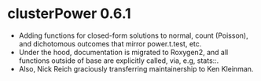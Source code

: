 # clusterPower 0.6.1

- Adding functions for closed-form solutions to normal, count (Poisson), and dichotomous outcomes that mirror power.t.test, etc.  
- Under the hood, documentation is migrated to Roxygen2, and all functions outside of base are explicitly called, via, e.g, stats::.
- Also, Nick Reich graciously transferring maintainership to Ken Kleinman.